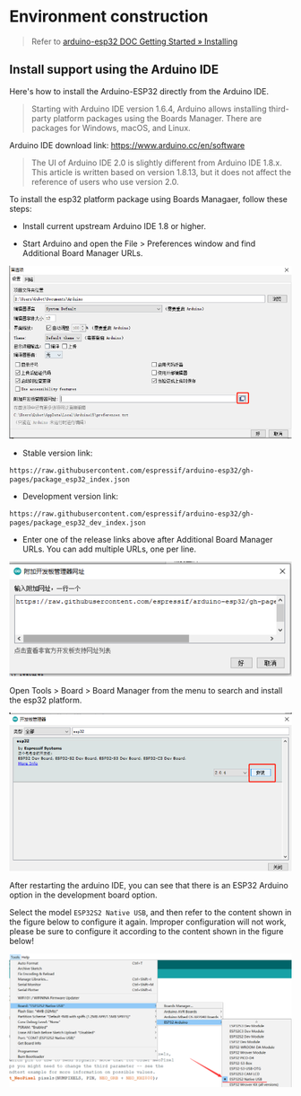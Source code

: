 # Environment construction

> Refer to [arduino-esp32 DOC Getting Started » Installing](https://docs.espressif.com/projects/arduino-esp32/en/latest/installing.html)

## Install support using the Arduino IDE

Here's how to install the Arduino-ESP32 directly from the Arduino IDE.

> Starting with Arduino IDE version 1.6.4, Arduino allows installing third-party platform packages using the Boards Manager. There are packages for Windows, macOS, and Linux.

Arduino IDE download link: https://www.arduino.cc/en/software

> The UI of Arduino IDE 2.0 is slightly different from Arduino IDE 1.8.x. This article is written based on version 1.8.13, but it does not affect the reference of users who use version 2.0.

To install the esp32 platform package using Boards Managaer, follow these steps:

- Install current upstream Arduino IDE 1.8 or higher.

- Start Arduino and open the File > Preferences window and find Additional Board Manager URLs.

![](../assets/images/install_guide_preferences.png)

- Stable version link:
```
https://raw.githubusercontent.com/espressif/arduino-esp32/gh-pages/package_esp32_index.json
```
- Development version link:
```
https://raw.githubusercontent.com/espressif/arduino-esp32/gh-pages/package_esp32_dev_index.json
```
- Enter one of the release links above after Additional Board Manager URLs. You can add multiple URLs, one per line.

![](../assets/images/install_guide_boards_manager_url.png)

Open Tools > Board > Board Manager from the menu to search and install the esp32 platform.

![](../assets/images/install_guide_boards_manager_esp32.png)

After restarting the arduino IDE, you can see that there is an ESP32 Arduino option in the development board option.

Select the model `ESP32S2 Native USB`, and then refer to the content shown in the figure below to configure it again. Improper configuration will not work, please be sure to configure it according to the content shown in the figure below!

![](../assets/images/Board_chose.png)